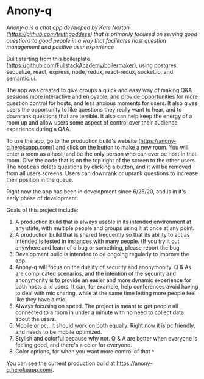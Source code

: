 # Anony-q

_Anony-q is a chat app developed by Kate Norton (https://github.com/truthgoddess) that is primarily focused on serving good questions to good people in a way that facilitates host question management and positive user experience_

Built starting from this boilerplate (https://github.com/FullstackAcademy/boilermaker), using postgres, sequelize, react, express, node, redux, react-redux, socket.io, and semantic.ui.

The app was created to give groups a quick and easy way of making Q&A sessions more interactive and enjoyable, and provide opportunities for more question control for hosts, and less anxious moments for users. It also gives users the opportunity to like questions they really want to hear, and to downrank questions that are terrible. It also can help keep the energy of a room up and allow users some aspect of control over their audience experience during a Q&A.

To use the app, go to the production build's website (https://anony-q.herokuapp.com/) and click on the button to make a new room. You will enter a room as a host, and be the only person who can ever be host in that room. Give the code that is on the top right of the screen to the other users. The host can delete questions by clicking a button, and it will be removed from all users screens. Users can downrank or uprank questions to increase their position in the queue.

Right now the app has been in development since 6/25/20, and is in it's early phase of development. 

Goals of this project include:

1) A production build that is always usable in its intended environment at any state, with multiple people and groups using it at once at any point.
2) A production build that is shared frequently so that its ability to act as intended is tested in instances with many people. (If you try it out anywhere and learn of a bug or something, please report the bug.
3) Development build is intended to be ongoing regularly to improve the app.
3) Anony-q will focus on the duality of security and anonymonity. Q & As are complicated scenarios, and the intention of the security and anonymonity is to provide an easier and more dynamic experience for both hosts and users. It can, for example, help conferences avoid having to deal with mic sharing, while at the same time letting more people feel like they have a mic.
4) Always focusing on speed. The project is meant to get people all connected to a room in under a minute with no need to collect data about the users.
5) Mobile or pc...It should work on both equally. Right now it is pc friendly, and needs to be mobile optimized.
6) Stylish and colorful because why not. Q & A are better when everyone is feeling good, and there's a color for everyone. 
7) Color options, for when you want more control of that ^

You can see the current production build at https://anony-q.herokuapp.com/.
